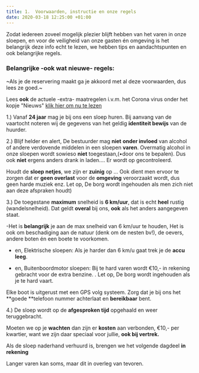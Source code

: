 ```yaml
---
title: 1.  Voorwaarden, instructie en onze regels
date: 2020-03-18 12:25:00 +01:00
---
```


Zodat iedereen zoveel mogelijk plezier blijft hebben van het varen in onze sloepen, en voor de veiligheid van onze gasten én omgeving is het belangrijk deze info echt te lezen, we hebben tips en aandachtspunten en ook belangrijke regels.

### Belangrijke -ook wat nieuwe- regels:

~Als je de reservering maakt ga je akkoord met al deze voorwaarden, dus lees ze goed.~

Lees **ook** de actuele -extra- maatregelen i.v.m. het Corona virus onder het kopje "Nieuws" [klik hier om nu te lezen](http://descheepsjongens.nl/news) 

1.) Vanaf **24 jaar** mag je bij ons een sloep huren.
Bij aanvang van de vaartocht noteren wij de gegevens van het geldig **identiteit bewijs** van de huurder.

2.) Blijf helder en alert, De bestuurder mag **niet** **onder invloed** van alcohol of andere verdovende middelen in een sloepen **varen**. Overmatig alcohol in onze sloepen wordt sowieso **niet** toegestaan,(•door ons te bepalen). Dus ook **niet** ergens anders drank in laden.... Er wordt op gecontroleerd.

Houdt de **sloep netjes**, we zijn er **zuinig** op … Ook dient men ervoor te zorgen dat er **geen overlast** voor de **omgeving** veroorzaakt wordt, dus geen harde muziek enz.
Let op, De borg wordt ingehouden als men zich niet aan deze afspraken houdt)

3.) De toegestane **maximum** snelheid is **6 km/uur**, dat is echt **heel** rustig (wandelsnelheid).
Dat geldt **overal** bij ons, **ook** als het anders aangegeven staat.

-Het is **belangrijk** je aan de max snelheid van 6 km/uur te houden, Het is ook om beschadiging aan de natuur (denk om de nesten bv!), de oevers, andere boten én een boete te voorkomen.

* en, Elektrische sloepen:  Als je harder dan 6 km/u gaat trek je de **accu leeg**.

* en, Buitenboordmotor sloepen:  Bij te hard varen wordt €10,- in rekening gebracht voor de extra benzine.
. Let op, De borg wordt ingehouden als je te hard vaart.

Elke boot is uitgerust met een GPS volg systeem. Zorg dat je bij ons het **goede **telefoon nummer achterlaat en **bereikbaar** bent.

4.) De sloep wordt op de **afgesproken tijd** opgehaald en weer teruggebracht.

Moeten we op je **wachten** dan zijn er **kosten** aan verbonden, €10,- per kwartier, want we zijn daar speciaal voor jullie, **ook bij vertrek.**

Als de sloep naderhand verhuurd is, brengen we het volgende dagdeel **in rekening** 

Langer varen kan soms, maar dit in overleg van tevoren.